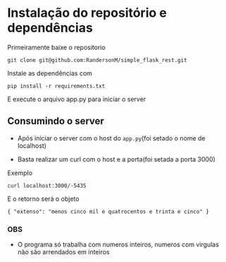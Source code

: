 # Instalação do repositório e dependências

Primeiramente baixe o repositorio

`git clone git@github.com:RandersonM/simple_flask_rest.git`

Instale as dependências com

`pip install -r requirements.txt`

E execute o arquivo app.py para iniciar o server

## Consumindo o server

- Após iniciar o server com o host do `app.py`(foi setado o nome de localhost)

- Basta realizar um curl com o host e a porta(foi setada a porta 3000)

Exemplo

`curl localhost:3000/-5435`
 

E o retorno será o objeto

`{ "extenso": "menos cinco mil e quatrocentos e trinta e cinco" }
`

### OBS

- O programa só trabalha com numeros inteiros, numeros com virgulas não são arrendados em inteiros
